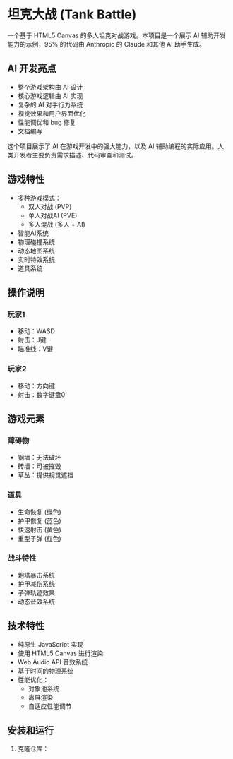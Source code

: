 # 坦克大战 (Tank Battle)

一个基于 HTML5 Canvas 的多人坦克对战游戏。本项目是一个展示 AI 辅助开发能力的示例，95% 的代码由 Anthropic 的 Claude 和其他 AI 助手生成。

## AI 开发亮点

- 整个游戏架构由 AI 设计
- 核心游戏逻辑由 AI 实现
- 复杂的 AI 对手行为系统
- 视觉效果和用户界面优化
- 性能调优和 bug 修复
- 文档编写

这个项目展示了 AI 在游戏开发中的强大能力，以及 AI 辅助编程的实际应用。人类开发者主要负责需求描述、代码审查和测试。

## 游戏特性

- 多种游戏模式：
  - 双人对战 (PVP)
  - 单人对战AI (PVE)
  - 多人混战 (多人 + AI)
- 智能AI系统
- 物理碰撞系统
- 动态地图系统
- 实时特效系统
- 道具系统

## 操作说明

### 玩家1
- 移动：WASD
- 射击：J键
- 瞄准线：V键

### 玩家2
- 移动：方向键
- 射击：数字键盘0

## 游戏元素

### 障碍物
- 钢墙：无法破坏
- 砖墙：可被摧毁
- 草丛：提供视觉遮挡

### 道具
- 生命恢复 (绿色)
- 护甲恢复 (蓝色)
- 快速射击 (黄色)
- 重型子弹 (红色)

### 战斗特性
- 炮塔暴击系统
- 护甲减伤系统
- 子弹轨迹效果
- 动态音效系统

## 技术特性

- 纯原生 JavaScript 实现
- 使用 HTML5 Canvas 进行渲染
- Web Audio API 音效系统
- 基于时间的物理系统
- 性能优化：
  - 对象池系统
  - 离屏渲染
  - 自适应性能调节

## 安装和运行

1. 克隆仓库： 
